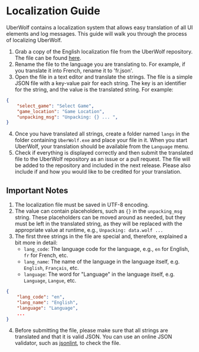 # Localization Guide

UberWolf contains a localization system that allows easy translation of all UI elements and log messages. This guide will walk you through the process of localizing UberWolf.

1) Grab a copy of the English localization file from the UberWolf repository. The file can be found [here](../UberWolf/lang/en.json).
2) Rename the file to the language you are translating to. For example, if you translate it into French, rename it to 'fr.json'.
3) Open the file in a text editor and translate the strings. The file is a simple JSON file with a key-value pair for each string. The key is an identifier for the string, and the value is the translated string. For example:
```json
{
	"select_game": "Select Game",
	"game_location": "Game Location",
	"unpacking_msg": "Unpacking: {} ... ",
}
```
4) Once you have translated all strings, create a folder named `langs` in the folder containing `UberWolf.exe` and place your file in it. When you start UberWolf, your translation should be available from the `Language` menu.
5) Check if everything is displayed correctly and then submit the translated file to the UberWolf repository as an issue or a pull request. The file will be added to the repository and included in the next release. Please also include if and how you would like to be credited for your translation.

## Important Notes

1) The localization file must be saved in UTF-8 encoding.
2) The value can contain placeholders, such as `{}` in the `unpacking_msg` string. These placeholders can be moved around as needed, but they must be left in the translated string, as they will be replaced with the appropriate value at runtime, e.g., `Unpacking: data.wolf ...`
3) The first three strings in the file are special and, therefore, explained a bit more in detail:
	- `lang_code`: The language code for the language, e.g., `en` for English, `fr` for French, etc.
	- `lang_name`: The name of the language in the language itself, e.g. `English`, `Français`, etc.
	- `language`: The word for "Language" in the language itself, e.g. `Language`, `Langue`, etc. 
```json
{
	"lang_code": "en",
	"lang_name": "English",
	"language": "Language",
	...
}
```
4) Before submitting the file, please make sure that all strings are translated and that it is valid JSON. You can use an online JSON validator, such as [jsonlint](https://jsonlint.com/), to check the file.

